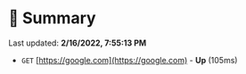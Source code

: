 # 📖 Summary
Last updated: **2/16/2022, 7:55:13 PM**

- `GET` [https://google.com](https://google.com) - **Up** (105ms)
